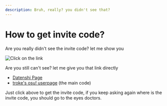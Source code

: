 ```yaml
---
description: Bruh, really? you didn't see that?
---
```


# How to get invite code?

Are you really didn't see the invite code? let me show you

![Click on the link](https://cdn.discordapp.com/attachments/874251888357441537/970874305904791552/unknown.png)

Are you still can't see? let me give you that link directly

* [Datenshi Page](https://datenshi.pw/osu-information/)
* [troke's osu! userpage](https://osu.ppy.sh/users/3133671) (the main code)

Just click above to get the invite code, if you keep asking again where is the invite code, you should go to the eyes doctors.
